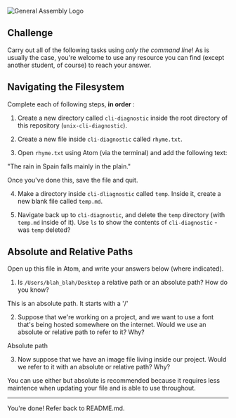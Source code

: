 ![General Assembly Logo](http://i.imgur.com/ke8USTq.png)

## Challenge

Carry out all of the following tasks using _only the command line_! As is usually the case, you're welcome to use any resource you can find (except another student, of course) to reach your answer.

## Navigating the Filesystem

Complete each of following steps, **in order** :

1. Create a new directory called `cli-diagnostic` inside the root directory of this repository (`unix-cli-diagnostic`).

2. Create a new file inside `cli-diagnostic` called `rhyme.txt`.

3. Open `rhyme.txt` using Atom (via the terminal) and add the following text:

 "The rain in Spain falls mainly in the plain."

 Once you've done this, save the file and quit.

4. Make a directory inside `cli-dliagnostic` called `temp`. Inside it, create a new blank file called `temp.md`.

5. Navigate back up to `cli-diagnostic`, and delete the `temp` directory (with `temp.md` inside of it).
Use `ls` to show the contents of `cli-diagnostic` - was `temp` deleted?

## Absolute and Relative Paths

Open up this file in Atom, and write your answers below (where indicated).

1. Is `/Users/blah_blah/Desktop` a relative path or an absolute path? How do you know?

 <!-- Answer Starts Here --> This is an absolute path. It starts with a '/'

 <!-- Answer Ends Here -->

2. Suppose that we're working on a project, and we want to use a font that's being hosted somewhere on the internet. Would we use an absolute or relative path to refer to it? Why?

 <!-- Answer Starts Here -->Absolute path

 <!-- Answer Ends Here -->

3. Now suppose that we have an image file living inside our project. Would we refer to it with an absolute or relative path? Why?

 <!-- Answer Starts Here -->You can use either but absolute is recommended because it requires less maintence when updating your file and is able to use throughout.

 <!-- Answer Ends Here -->

<hr>

You're done! Refer back to README.md.
